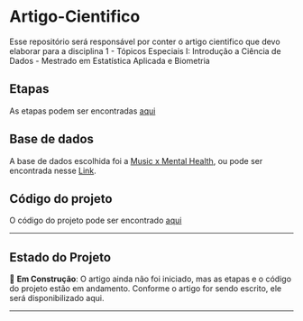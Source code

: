 # Artigo-Cientifico
Esse repositório será responsável por conter o artigo cientifico que devo elaborar para a disciplina 1 - Tópicos Especiais I: Introdução a Ciência de Dados  - Mestrado em Estatística Aplicada e Biometria

## Etapas

As etapas podem ser encontradas [aqui](/etapas/README.md)

## Base de dados

A base de dados escolhida foi a [Music x Mental Health](/base_de_dados/mxmh_survey_results.csv), ou pode ser encontrada nesse [Link](https://www.kaggle.com/datasets/catherinerasgaitis/mxmh-survey-results).

## Código do projeto

O código do projeto pode ser encontrado [aqui](/código/main.ipynb)

---



## Estado do Projeto

🚧 **Em Construção**: O artigo ainda não foi iniciado, mas as etapas e o código do projeto estão em andamento. Conforme o artigo for sendo escrito, ele será disponibilizado aqui.

---